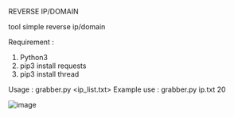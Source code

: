 REVERSE IP/DOMAIN

tool simple reverse ip/domain

Requirement : 
1. Python3
2. pip3 install requests
3. pip3 install thread

Usage : grabber.py <ip_list.txt> <thread> 
Example use : grabber.py ip.txt 20

![image](https://github.com/garrinacov/reverse/assets/39928849/ce2499ed-73b7-4a68-bf47-10a1d8a16487)

